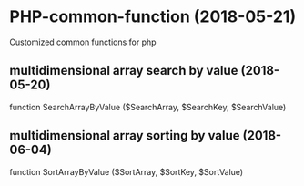 # PHP-common-function (2018-05-21)

Customized common functions for php

## multidimensional array search by value (2018-05-20)

function SearchArrayByValue ($SearchArray, $SearchKey, $SearchValue)

## multidimensional array sorting by value (2018-06-04)

function SortArrayByValue ($SortArray, $SortKey, $SortValue)